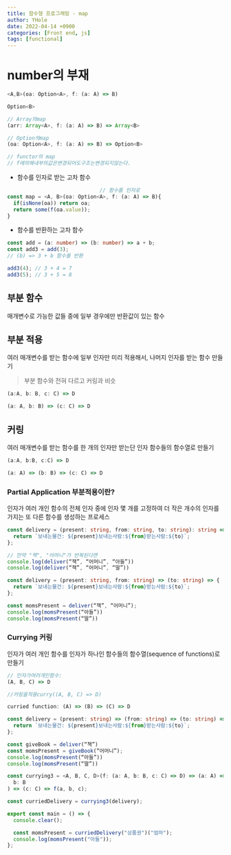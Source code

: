 ```yaml
---
title: 함수형 프로그래밍 - map
author: YHole
date: 2022-04-14 +0900
categories: [Front end, js]
tags: [functional]
---
```


# number의 부재

```typescript
<A,B>(oa: Option<A>, f: (a: A) => B)

Option<B>

// Array의map
(arr: Array<A>, f: (a: A) => B) => Array<B>

// Option의map
(oa: Option<A>, f: (a: A) => B) => Option<B>

// functor의 map
// f에의해내부의값은변경되어도구조는변경되지않는다.
```

- 함수를 인자로 받는 고차 함수

```typescript
                              // 함수를 인자로
const map = <A, B>(oa: Option<A>, f: (a: A) => B){
  if(isNone(oa)) return oa;
  return some(f(oa.value));
}
```

- 함수를 반환하는 고차 함수

```typescript
const add = (a: number) => (b: number) => a + b;
const add3 = add(3);
// (b) => 3 + b 함수를 반환

add3(4); // 3 + 4 = 7
add3(5); // 3 + 5 = 8
```

## 부분 함수

매개변수로 가능한 값들 중에 일부 경우에만 반환값이 있는 함수

## 부분 적용

여러 매개변수를 받는 함수에 일부 인자만 미리 적용해서, 나머지 인자를 받는 함수 만들기

> 부분 함수와 전혀 다르고 커링과 비슷

```typescript
(a:A, b: B, c: C) => D

(a: A, b: B) => (c: C) => D
```

## 커링

여러 매개변수를 받는 함수를 한 개의 인자만 받는단 인자 함수들의 함수열로 만들기

```typescript
(a:A, b:B, c:C) => D

(a: A) => (b: B) => (c: C) => D
```

### Partial Application 부분적용이란?

인자가 여러 개인 함수의 전체 인자 중에 인자 몇 개를 고정하여 더 작은 개수의 인자를 가지는 또 다른 함수를 생성하는 프로세스

```typescript
const delivery = (present: string, from: string, to: string): string => {
  return `보내는물건: ${present}보내는사람:${from}받는사람:${to}`;
};

// 만약 "첵", "어머니"가 반복된다면
console.log(deliver(“책”, “어머니”, “아들”))
console.log(deliver(“책”, “어머니”, “딸”))

const delivery = (present: string, from: string) => (to: string) => {
  return `보내는물건: ${present}보내는사람:${from}받는사람:${to}`;
};

const momsPresent = deliver(“책”, “어머니”);
console.log(momsPresent(“아들”))
console.log(momsPresent(“딸”))
```

### Currying 커링

인자가 여러 개인 함수를 인자가 하나인 함수들의 함수열(sequence of functions)로 만들기

```typescript
// 인자가여러개인함수:
(A, B, C) => D

//커링을적용curry((A, B, C) => D)

curried function: (A) => (B) => (C) => D
```

```typescript
const delivery = (present: string) => (from: string) => (to: string) => {
  return `보내는물건: ${present}보내는사람:${from}받는사람:${to}`;
};

const giveBook = deliver(“책”)
const momsPresent = giveBook(“어머니”);
console.log(momsPresent(“아들”))
console.log(momsPresent(“딸”))

const currying3 = <A, B, C, D>(f: (a: A, b: B, c: C) => D) => (a: A) => (
  b: B
) => (c: C) => f(a, b, c);

const curriedDelivery = currying3(delivery);

export const main = () => {
  console.clear();

  const momsPresent = curriedDelivery("상품권")("엄마");
  console.log(momsPresent("아들"));
};
```
